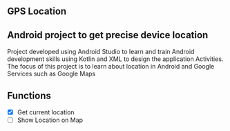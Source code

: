 ## GPS Location

## Android project to get precise device location

Project developed using Android Studio to learn and train Android development skills using Kotlin and XML to design the application Activities. 
The focus of this project is to learn about location in Android and Google Services such as Google Maps

## Functions

- [x] Get current location
- [ ] Show Location on Map
